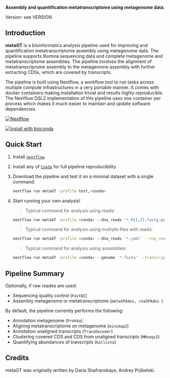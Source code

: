 **Assembly and quantification metatranscriptome using metagenome data**.

Version: see VERSION

## Introduction

**metaGT** is a bioinformatics analysis pipeline used for improving and quantification metatranscriptome assembly using metagenome data. The pipeline supports Illumina sequencing data and complete metagenome and metatranscriptome assemblies. The pipeline involves the alignment of metatranscriprome assembly to the metagenome assembly with further extracting CDSs, which are covered by transcripts.

The pipeline is built using Nextflow, a workflow tool to run tasks across multiple compute infrastructures in a very portable manner. It comes with docker containers making installation trivial and results highly reproducible. The Nextflow DSL2 implementation of this pipeline uses one container per process which makes it much easier to maintain and update software dependencies.

[![Nextflow](https://img.shields.io/badge/nextflow-%E2%89%A520.04.0-brightgreen.svg)](https://www.nextflow.io/)

[![install with bioconda](https://img.shields.io/badge/install%20with-bioconda-brightgreen.svg)](https://bioconda.github.io/)

## Quick Start

1. Install [`nextflow`](https://nf-co.re/usage/installation)

2. Install any of [`Conda`](https://conda.io/miniconda.html) for full pipeline reproducibility 

3. Download the pipeline and test it on a minimal dataset with a single command:

    ```bash
    nextflow run metaGT -profile test,<conda>
    ```

4. Start running your own analysis!
    > Typical command for analysis using reads:

    ```bash
    nextflow run metaGT -profile <conda> --dna_reads '*_R{1,2}.fastq.gz' --rna_reads '*_R{1,2}.fastq.gz'
    ```
    > Typical command for analysis using multiple files with reads:

    ```bash
    nextflow run metaGT -profile <conda> --dna_reads '*.yaml' --rna_reads '*.yaml' --yaml
    ```
    > Typical command for analysis using assemblies:

    ```bash
    nextflow run metaGT -profile <conda> --genome '*.fasta' --transcriptome '*.fasta'
    ```
## Pipeline Summary
Optionally, if raw reades are used:

<!-- TODO nf-core: Fill in short bullet-pointed list of default steps of pipeline -->

* Sequencing quality control (`FastQC`)
* Assembly metagenome or metatranscriptome (`metaSPAdes, rnaSPAdes `)

By default, the pipeline currently performs the following:

* Annotation metagenome (`Prokka`)
* Aligning metatranscriptome on metagenome (`minimap2`)
* Annotation unaligned transcripts (`TransDecoder`)
* Clustering covered CDS and CDS from unaligned transcripts (`MMseqs2`)
* Quantifying abundances of transcripts (`kallisto`)

## Credits

metaGT was originally written by Daria Shafranskaya, Andrey Prjibelski.

